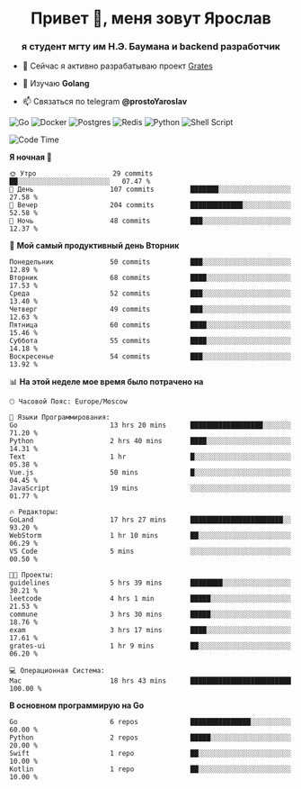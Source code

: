 <h1 align="center">Привет 👋, меня зовут Ярослав</h1>
<h3 align="center">я студент мгту им Н.Э. Баумана и 
backend разработчик</h3>

<!--[![Typing SVG](https://readme-typing-svg.herokuapp.com?color=%2336BCF7&lines=Computer+science+student)](https://git.io/typing-svg)
-->

<!--<p align="left"> <a href="https://github.com/ryo-ma/github-profile-trophy"><img src="https://github-profile-trophy.vercel.app/?username=passwordhash" alt="passwordhash" /></a> </p>-->

- 🔭 Сейчас я активно разрабатываю проект [Grates](https://github.com/passwordhash/grates)

- 🌱 Изучаю **Golang**

- 📫 Связаться по telegram **@prostoYaroslav**

![Go](https://img.shields.io/badge/go-%2300ADD8.svg?style=for-the-badge&logo=go&logoColor=white)
![Docker](https://img.shields.io/badge/docker-%230db7ed.svg?style=for-the-badge&logo=docker&logoColor=white)
![Postgres](https://img.shields.io/badge/postgres-%23316192.svg?style=for-the-badge&logo=postgresql&logoColor=white)
![Redis](https://img.shields.io/badge/redis-%23DD0031.svg?style=for-the-badge&logo=redis&logoColor=white)
![Python](https://img.shields.io/badge/python-3670A0?style=for-the-badge&logo=python&logoColor=ffdd54)
![Shell Script](https://img.shields.io/badge/shell_script-%23121011.svg?style=for-the-badge&logo=gnu-bash&logoColor=white)

<!--START_SECTION:waka-->
![Code Time](http://img.shields.io/badge/Code%20Time-102%20hrs%2020%20mins-blue)

**Я ночная 🦉** 

```text
🌞 Утро                   29 commits          ██░░░░░░░░░░░░░░░░░░░░░░░   07.47 % 
🌆 День                   107 commits         ███████░░░░░░░░░░░░░░░░░░   27.58 % 
🌃 Вечер                  204 commits         █████████████░░░░░░░░░░░░   52.58 % 
🌙 Ночь                   48 commits          ███░░░░░░░░░░░░░░░░░░░░░░   12.37 % 
```
📅 **Мой самый продуктивный день Вторник** 

```text
Понедельник              50 commits          ███░░░░░░░░░░░░░░░░░░░░░░   12.89 % 
Вторник                  68 commits          ████░░░░░░░░░░░░░░░░░░░░░   17.53 % 
Среда                    52 commits          ███░░░░░░░░░░░░░░░░░░░░░░   13.40 % 
Четверг                  49 commits          ███░░░░░░░░░░░░░░░░░░░░░░   12.63 % 
Пятница                  60 commits          ████░░░░░░░░░░░░░░░░░░░░░   15.46 % 
Суббота                  55 commits          ████░░░░░░░░░░░░░░░░░░░░░   14.18 % 
Воскресенье              54 commits          ███░░░░░░░░░░░░░░░░░░░░░░   13.92 % 
```


📊 **На этой неделе мое время было потрачено на** 

```text
🕑︎ Часовой Пояс: Europe/Moscow

💬 Языки Программирования: 
Go                       13 hrs 20 mins      ██████████████████░░░░░░░   71.20 % 
Python                   2 hrs 40 mins       ████░░░░░░░░░░░░░░░░░░░░░   14.31 % 
Text                     1 hr                █░░░░░░░░░░░░░░░░░░░░░░░░   05.38 % 
Vue.js                   50 mins             █░░░░░░░░░░░░░░░░░░░░░░░░   04.45 % 
JavaScript               19 mins             ░░░░░░░░░░░░░░░░░░░░░░░░░   01.77 % 

🔥 Редакторы: 
GoLand                   17 hrs 27 mins      ███████████████████████░░   93.20 % 
WebStorm                 1 hr 10 mins        ██░░░░░░░░░░░░░░░░░░░░░░░   06.29 % 
VS Code                  5 mins              ░░░░░░░░░░░░░░░░░░░░░░░░░   00.50 % 

🐱‍💻 Проекты: 
guidelines               5 hrs 39 mins       ████████░░░░░░░░░░░░░░░░░   30.21 % 
leetcode                 4 hrs 1 min         █████░░░░░░░░░░░░░░░░░░░░   21.53 % 
commune                  3 hrs 30 mins       █████░░░░░░░░░░░░░░░░░░░░   18.76 % 
exam                     3 hrs 17 mins       ████░░░░░░░░░░░░░░░░░░░░░   17.61 % 
grates-ui                1 hr 9 mins         ██░░░░░░░░░░░░░░░░░░░░░░░   06.20 % 

💻 Операционная Система: 
Mac                      18 hrs 43 mins      █████████████████████████   100.00 % 
```

**В основном программирую на Go** 

```text
Go                       6 repos             ███████████████░░░░░░░░░░   60.00 % 
Python                   2 repos             █████░░░░░░░░░░░░░░░░░░░░   20.00 % 
Swift                    1 repo              ██░░░░░░░░░░░░░░░░░░░░░░░   10.00 % 
Kotlin                   1 repo              ██░░░░░░░░░░░░░░░░░░░░░░░   10.00 % 
```




<!--END_SECTION:waka-->

<!--
<p><img align="center" src="https://github-readme-stats.vercel.app/api/top-langs?username=passwordhash&show_icons=true&locale=en&layout=compact" alt="passwordhash" /></p>

<p><img align="center" src="https://github-readme-streak-stats.herokuapp.com/?user=passwordhash&" alt="passwordhash" /></p>-->

